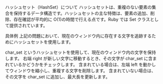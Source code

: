 ハッシュセット（HashSet）について
ハッシュセットは、重複のない要素の集合を保持するデータ構造です。ハッシュセットの主な特徴は、要素の追加、削除、存在確認が平均的に O(1)の時間で行える点です。Ruby では Set クラスとして提供されています。

具体例
上記の問題において、現在のウィンドウ内に存在する文字を追跡するためにハッシュセットを使用します。

char_set というハッシュセットを使用して、現在のウィンドウ内の文字を保持します。
右端 right が新しい文字に移動するとき、その文字が char_set に含まれているかどうかをチェックします。
含まれている場合は、左端 left を動かしてウィンドウを縮小し、重複する文字を削除します。
含まれていない場合は、その文字を char_set に追加し、最大長を更新します。
